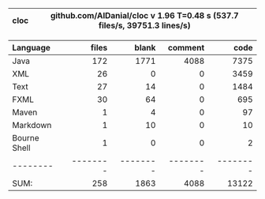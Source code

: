 cloc|github.com/AlDanial/cloc v 1.96  T=0.48 s (537.7 files/s, 39751.3 lines/s)
--- | ---

Language|files|blank|comment|code
:-------|-------:|-------:|-------:|-------:
Java|172|1771|4088|7375
XML|26|0|0|3459
Text|27|14|0|1484
FXML|30|64|0|695
Maven|1|4|0|97
Markdown|1|10|0|10
Bourne Shell|1|0|0|2
--------|--------|--------|--------|--------
SUM:|258|1863|4088|13122
